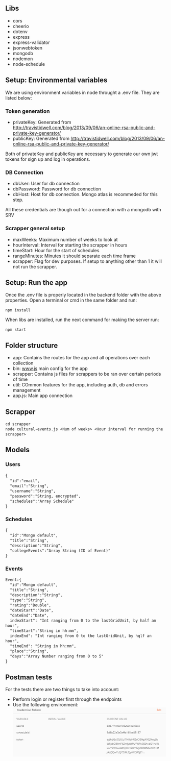 ## Libs

- cors
- cheerio
- dotenv
- express
- express-validator
- jsonwebtoken
- mongodb
- nodemon
- node-schedule

## Setup: Environmental variables

We are using environment variables in node throught a .env file. They are listed below:

### Token generation

- privateKey: Generated from http://travistidwell.com/blog/2013/09/06/an-online-rsa-public-and-private-key-generator/
- publicKey: Generated from http://travistidwell.com/blog/2013/09/06/an-online-rsa-public-and-private-key-generator/

Both of privateKey and publicKey are necessary to generate our own jwt tokens for sign up and log in operations.

### DB Connection

- dbUser: User for db connection
- dbPassword: Password for db connection
- dbHost: Host for db connection. Mongo atlas is recommeded for this step.

All these credentials are though out for a connection with a mongodb with SRV

### Scrapper general setup

- maxWeeks: Maximum number of weeks to look at
- hourInterval: Interval for starting the scrapper in hours
- timeStart: Hour for the start of schedules
- rangeMinutes: Minutes it should separate each time frame
- scrapper: Flag for dev purposes. If setup to anything other than 1 it will not run the scrapper.

## Setup: Run the app

Once the .env file is properly located in the backend folder with the above properties. Open a terminal or cmd in the same folder and run:

```
npm install
```

When libs are installed, run the next command for making the server run:

```
npm start
```

## Folder structure

- app: Contains the routes for the app and all operations over each collection
- bin: www.js main config for the app
- scrapper: Contains js files for scrappers to be ran over certain periods of time
- util: COmmon features for the app, including auth, db and errors management
- app.js: Main app connection

## Scrapper

```
cd scrapper
node cultural-events.js <Num of weeks> <Hour interval for running the scrapper>
```

## Models

### Users

```
{
  "id":"email",
  "email":"String",
  "username":"String",
  "password":"String, encrypted",
  "schedules":"Array Schedule"
}
```

### Schedules

```
{
  "id":"Mongo default",
  "title":"String",
  "description":"String",
  "collegeEvents":"Array String (ID of Event)"
}
```

### Events

```
Event:{
  "id":"Mongo default",
  "title":"String",
  "description":"String",
  "type":"String",
  "rating":"Double",
  "dateStart":"Date",
  "dateEnd":"Date",
  indexStart": "Int ranging from 0 to the lastGridUnit, by half an hour",
  "timeStart":"String in hh:mm",
  indexEnd": "Int ranging from 0 to the lastGridUnit, by hqlf an hour",
  "timeEnd": "String in hh:mm",
  "place":"String",
  "days":"Array Number ranging from 0 to 5"
}
```

## Postman tests

For the tests there are two things to take into account:

- Perform login or register first through the endpoints
- Use the following environment: ![img](./readme/postman_env.png)
